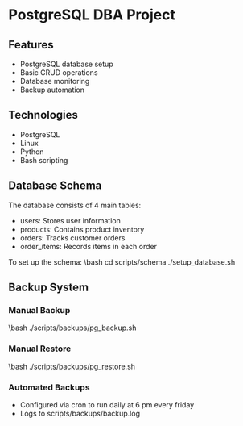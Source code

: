 # PostgreSQL DBA Project

## Features
- PostgreSQL database setup
- Basic CRUD operations
- Database monitoring
- Backup automation

## Technologies
- PostgreSQL
- Linux
- Python
- Bash scripting

## Database Schema

The database consists of 4 main tables:
- users: Stores user information
- products: Contains product inventory
- orders: Tracks customer orders
- order_items: Records items in each order

To set up the schema:
\bash
cd scripts/schema
./setup_database.sh


## Backup System

### Manual Backup
\bash
./scripts/backups/pg_backup.sh

### Manual Restore
\bash
./scripts/backups/pg_restore.sh

### Automated Backups
- Configured via cron to run daily at 6 pm every friday
- Logs to scripts/backups/backup.log

